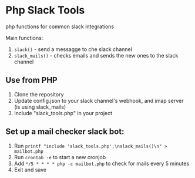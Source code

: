 Php Slack Tools
===

php functions for common slack integrations

Main functions:
  1. `slack()`  - send a messagge to che slack channel
  1. `slack_mails()`  - checks emails and sends the new ones to the slack channel

Use from PHP
---
   1. Clone the repository
   1. Update config.json to your slack channel's webhook, and imap server (is using slack_mails)
   1. Include "slack_tools.php" in your project

Set up a mail checker slack bot:
---
  1. Run `printf "include 'slack_tools.php';\nslack_mails()\n" > mailbot.php`
  1. Run `crontab -e` to start a new cronjob
  1. Add `*/5 * * * * php -c mailbot.php` to check for mails every 5 minutes
  1. Exit and save
